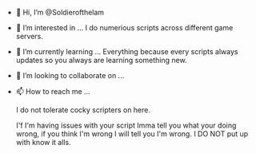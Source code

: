 - 👋 Hi, I’m @Soldierofthelam
- 👀 I’m interested in ... I do numerious scripts across different game servers.
- 🌱 I’m currently learning ... Everything because every scripts always updates so you always are learning something new.
- 💞️ I’m looking to collaborate on ...
- 📫 How to reach me ...

    I do not tolerate cocky scripters on here.
    
     I'f I'm having issues with your script Imma tell you what your doing wrong, if you think I'm wrong I will tell you I'm wrong.
    I DO NOT put up with know it alls.

<!---
Soldierofthelam/Soldierofthelam is a ✨ special ✨ repository because its `README.md` (this file) appears on your GitHub profile.
You can click the Preview link to take a look at your changes.
--->
